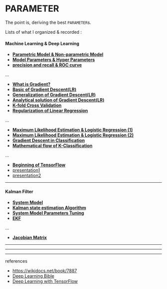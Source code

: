 # PARAMETER

The point is, deriving the best `PARAMETER`s.

Lists of what I organized & recorded :

#### Machine Learning & Deep Learning

- [**Parametric Model & Non-parametric Model**](https://blog.naver.com/zetmond/223498514196)
- [**Model Parameters & Hyper Parameters**](https://blog.naver.com/zetmond/223487145900)
- [**precision and recall & ROC curve**](https://blog.naver.com/zetmond/223500484807)

  
...

- [**What is Gradient?**](https://blog.naver.com/zetmond/223405967977)
- [**Basic of Gradient Descent(LR)**](https://blog.naver.com/zetmond/223411497431)
- [**Generalization of Gradient Descent(LR)**](https://blog.naver.com/zetmond/223414247169)
- [**Analytical solution of Gradient Descent(LR)**](https://blog.naver.com/zetmond/223421603732)
- [**K-fold Cross Validation**](https://blog.naver.com/zetmond/223437408700)
- [**Regularization of Linear Regression**](https://blog.naver.com/zetmond/223441770803)


...

- [**Maximum Likelihood Estimation & Logistic Regression (1)**](https://blog.naver.com/zetmond/223450759969)
- [**Maximum Likelihood Estimation & Logistic Regression (2)**](https://blog.naver.com/zetmond/223451856585)
- [**Gradient Descent in Classification**](https://blog.naver.com/zetmond/223459265542)
- [**Mathematical flow of K-Classification**](https://blog.naver.com/zetmond/223468061702)
  
...
  
- [**Beginning of TensorFlow**](https://blog.naver.com/zetmond/223473977343)
- [presentation1]()
- [presentation2]()

---

#### Kalman Filter
- [**System Model**](https://blog.naver.com/zetmond/223427423302)
- [**Kalman state estimation Algorithm**](https://blog.naver.com/zetmond/223407800086)
- [**System Model Parameters Tuning**](https://blog.naver.com/zetmond/223476390596)
- [**EKF**](https://blog.naver.com/zetmond/223464873372)

...

- [**Jacobian Matrix**](https://blog.naver.com/zetmond/223472246240)

---
---
---
references 
- https://wikidocs.net/book/7887
- [Deep Learning Bible](https://github.com/CharmStrange/PARAMETER/blob/main/Ian%20Goodfellow%2C%20Yoshua%20Bengio%2C%20Aaron%20Courville%20-%20Deep%20Learning%20(2017%2C%20MIT)%20(1).pdf)
- [Deep Learning with TensorFlow](https://www.boostcourse.org/ai212/joinLectures/25072)
